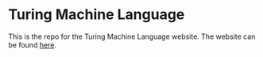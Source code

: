 # Turing Machine Language

This is the repo for the Turing Machine Language website. The website can be found [here](https://pete-g00.github.io/Turing-Machine-Language/).